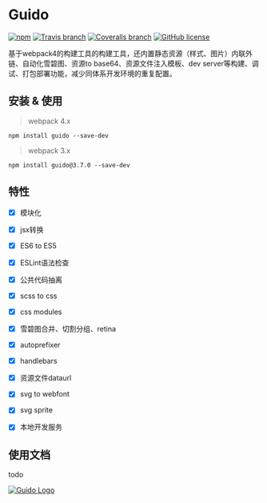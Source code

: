 # Guido

[![npm](https://img.shields.io/npm/v/guido.svg)](https://www.npmjs.com/package/guido)
[![Travis branch](https://img.shields.io/travis/zuzucheFE/guido/master.svg)](https://travis-ci.org/zuzucheFE/guido)
[![Coveralls branch](https://img.shields.io/coveralls/zuzucheFE/guido/master.svg)](https://coveralls.io/github/zuzucheFE/guido)
[![GitHub license](https://img.shields.io/badge/license-MIT-blue.svg)](https://raw.githubusercontent.com/kidney/guido/master/LICENSE)

基于webpack4的构建工具的构建工具，还内置静态资源（样式、图片）内联外链、自动化雪碧图、资源to base64、资源文件注入模板、dev server等构建、调试、打包部署功能，减少同体系开发环境的重复配置。



## 安装 & 使用

> webpack 4.x
```shell
npm install guido --save-dev
```

> webpack 3.x
```shell
npm install guido@3.7.0 --save-dev
```



## 特性

- [x] 模块化
- [x] jsx转换
- [x] ES6 to ES5
- [x] ESLint语法检查
- [x] 公共代码抽离
- [x] scss to css
- [x] css modules
- [x] 雪碧图合并、切割分组、retina
- [x] autoprefixer
- [x] handlebars
- [x] 资源文件dataurl
- [x] svg to webfont
- [x] svg sprite
- [x] 本地开发服务




## 使用文档

todo


[![Guido Logo](https://cldup.com/VRIcicgf5s.jpg)](https://github.com/zuzucheFE/guido)

